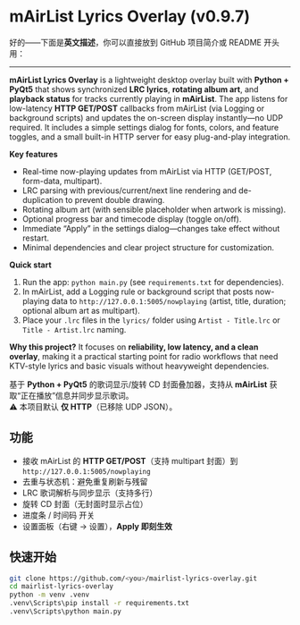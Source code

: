 # mAirList Lyrics Overlay (v0.9.7)

好的——下面是**英文描述**，你可以直接放到 GitHub 项目简介或 README 开头用：

---

**mAirList Lyrics Overlay** is a lightweight desktop overlay built with **Python + PyQt5** that shows synchronized **LRC lyrics**, **rotating album art**, and **playback status** for tracks currently playing in **mAirList**.
The app listens for low-latency **HTTP GET/POST** callbacks from mAirList (via Logging or background scripts) and updates the on-screen display instantly—no UDP required. It includes a simple settings dialog for fonts, colors, and feature toggles, and a small built-in HTTP server for easy plug-and-play integration.

**Key features**

* Real-time now-playing updates from mAirList via HTTP (GET/POST, form-data, multipart).
* LRC parsing with previous/current/next line rendering and de-duplication to prevent double drawing.
* Rotating album art (with sensible placeholder when artwork is missing).
* Optional progress bar and timecode display (toggle on/off).
* Immediate “Apply” in the settings dialog—changes take effect without restart.
* Minimal dependencies and clear project structure for customization.

**Quick start**

1. Run the app: `python main.py` (see `requirements.txt` for dependencies).
2. In mAirList, add a Logging rule or background script that posts now-playing data to
   `http://127.0.0.1:5005/nowplaying` (artist, title, duration; optional album art as multipart).
3. Place your `.lrc` files in the `lyrics/` folder using `Artist - Title.lrc` or `Title - Artist.lrc` naming.

**Why this project?**
It focuses on **reliability, low latency, and a clean overlay**, making it a practical starting point for radio workflows that need KTV-style lyrics and basic visuals without heavyweight dependencies.


基于 **Python + PyQt5** 的歌词显示/旋转 CD 封面叠加器，支持从 **mAirList** 获取“正在播放”信息并同步显示歌词。  
⚠️ 本项目默认 **仅 HTTP**（已移除 UDP JSON）。

## 功能
- 接收 mAirList 的 **HTTP GET/POST**（支持 multipart 封面）到 `http://127.0.0.1:5005/nowplaying`
- 去重与状态机：避免重复刷新与残留
- LRC 歌词解析与同步显示（支持多行）
- 旋转 CD 封面（无封面时显示占位）
- 进度条 / 时间码 开关
- 设置面板（右键 → 设置），**Apply 即刻生效**

## 快速开始
```bash
git clone https://github.com/<you>/mairlist-lyrics-overlay.git
cd mairlist-lyrics-overlay
python -m venv .venv
.venv\Scripts\pip install -r requirements.txt
.venv\Scripts\python main.py

